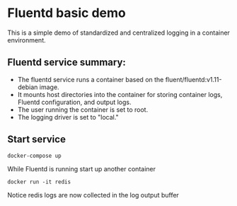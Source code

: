 # Fluentd basic demo

This is a simple demo of standardized and centralized logging in a container environment.

## Fluentd service summary:

- The fluentd service runs a container based on the fluent/fluentd:v1.11-debian image.
- It mounts host directories into the container for storing container logs, Fluentd configuration, and output logs.
- The user running the container is set to root.
- The logging driver is set to "local."

## Start service

```
docker-compose up
```

While Fluentd is running start up another container

```
docker run -it redis
```

Notice redis logs are now collected in the log output buffer
